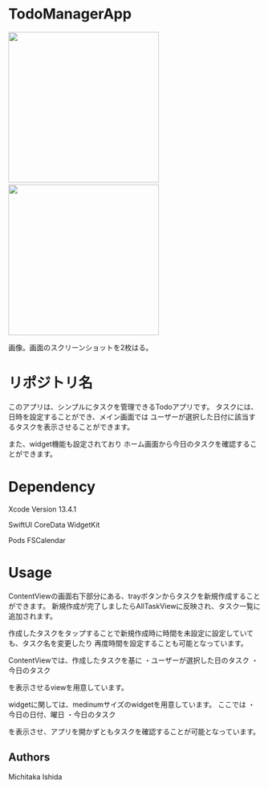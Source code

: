 # TodoManagerApp


<img src= "https://user-images.githubusercontent.com/95211952/183408067-e4abd3b9-711e-463d-93e9-49b681d07379.png" width= "300">　　
<img src= "https://user-images.githubusercontent.com/95211952/183408076-cfa38bd3-56bb-4f6e-9cf9-882279712a2a.png" width= "300">



 画像。画面のスクリーンショットを2枚はる。

# リポジトリ名

このアプリは、シンプルにタスクを管理できるTodoアプリです。
タスクには、日時を設定することができ、メイン画面では
ユーザーが選択した日付に該当するタスクを表示させることができます。

また、widget機能も設定されており
ホーム画面から今日のタスクを確認することができます。

# Dependency
Xcode 
Version 13.4.1

SwiftUI 
CoreData
WidgetKit

Pods 
FSCalendar

# Usage
ContentViewの画面右下部分にある、trayボタンからタスクを新規作成することができます。
新規作成が完了しましたらAllTaskViewに反映され、タスク一覧に追加されます。

作成したタスクをタップすることで新規作成時に時間を未設定に設定していても、タスク名を変更したり
再度時間を設定することも可能となっています。

ContentViewでは、作成したタスクを基に
・ユーザーが選択した日のタスク
・今日のタスク

を表示させるviewを用意しています。

widgetに関しては、medinumサイズのwidgetを用意しています。
ここでは
・今日の日付、曜日
・今日のタスク

を表示させ、アプリを開かずともタスクを確認することが可能となっています。

## Authors
Michitaka Ishida

